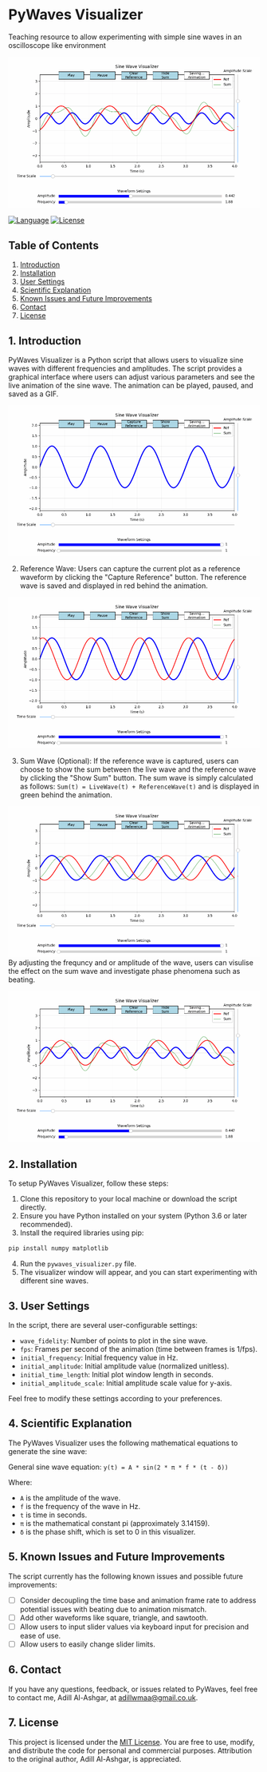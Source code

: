# PyWaves Visualizer
Teaching resource to allow experimenting with simple sine waves in an oscilloscope like environment

![PyWaves Visualizer](Images/Example4.gif)



[![Language](https://img.shields.io/badge/language-Python-blue.svg)](https://www.python.org/)
[![License](https://img.shields.io/badge/license-MIT-brightgreen.svg)](https://opensource.org/licenses/MIT)

## Table of Contents
1. [Introduction](#introduction)
2. [Installation](#installation)
3. [User Settings](#user-settings)
4. [Scientific Explanation](#scientific-explanation)
5. [Known Issues and Future Improvements](#known-issues-and-future-improvements)
6. [Contact](#contact)
7. [License](#license)

## 1. Introduction <a name="introduction"></a>
PyWaves Visualizer is a Python script that allows users to visualize sine waves with different frequencies and amplitudes. The script provides a graphical interface where users can adjust various parameters and see the live animation of the sine wave. The animation can be played, paused, and saved as a GIF.

![PyWaves Visualizer](Images/Example1.gif)

2. Reference Wave:
   Users can capture the current plot as a reference waveform by clicking the "Capture Reference" button. The reference wave is saved and displayed in red behind the animation.

![PyWaves Visualizer](Images/Example2.gif)

3. Sum Wave (Optional):
   If the reference wave is captured, users can choose to show the sum between the live wave and the reference wave by clicking the "Show Sum" button. The sum wave is simply calculated as follows:
   `Sum(t) = LiveWave(t) + ReferenceWave(t)`
   and is displayed in green behind the animation.


![PyWaves Visualizer](Images/Example3.gif)
By adjusting the frequncy and or amplitude of the wave, users can visulise the effect on the sum wave and investigate phase phenomena such as beating.

![PyWaves Visualizer](Images/Example4.gif)

## 2. Installation <a name="installation"></a>
To setup PyWaves Visualizer, follow these steps:

1. Clone this repository to your local machine or download the script directly.
2. Ensure you have Python installed on your system (Python 3.6 or later recommended).
3. Install the required libraries using pip:

```bash
pip install numpy matplotlib
```

4. Run the `pywaves_visualizer.py` file.
3. The visualizer window will appear, and you can start experimenting with different sine waves.


## 3. User Settings <a name="user-settings"></a>
In the script, there are several user-configurable settings:

- `wave_fidelity`: Number of points to plot in the sine wave.
- `fps`: Frames per second of the animation (time between frames is 1/fps).
- `initial_frequency`: Initial frequency value in Hz.
- `initial_amplitude`: Initial amplitude value (normalized unitless).
- `initial_time_length`: Initial plot window length in seconds.
- `initial_amplitude_scale`: Initial amplitude scale value for y-axis.

Feel free to modify these settings according to your preferences.

## 4. Scientific Explanation <a name="scientific-explanation"></a>
The PyWaves Visualizer uses the following mathematical equations to generate the sine wave:

 General sine wave equation:
   `y(t) = A * sin(2 * π * f * (t - δ))`

   Where:
   - `A` is the amplitude of the wave.
   - `f` is the frequency of the wave in Hz.
   - `t` is time in seconds.
   - `π` is the mathematical constant pi (approximately 3.14159).
   - `δ` is the phase shift, which is set to 0 in this visualizer.



## 5. Known Issues and Future Improvements <a name="known-issues-and-future-improvements"></a>
The script currently has the following known issues and possible future improvements:

- [ ] Consider decoupling the time base and animation frame rate to address potential issues with beating due to animation mismatch.
- [ ] Add other waveforms like square, triangle, and sawtooth.
- [ ] Allow users to input slider values via keyboard input for precision and ease of use.
- [ ] Allow users to easily change slider limits.

## 6. Contact <a name="contact"></a>
If you have any questions, feedback, or issues related to PyWaves, feel free to contact me, Adill Al-Ashgar, at adillwmaa@gmail.co.uk.

## 7. License <a name="license"></a>
This project is licensed under the [MIT License](https://opensource.org/licenses/MIT). You are free to use, modify, and distribute the code for personal and commercial purposes. Attribution to the original author, Adill Al-Ashgar, is appreciated.

